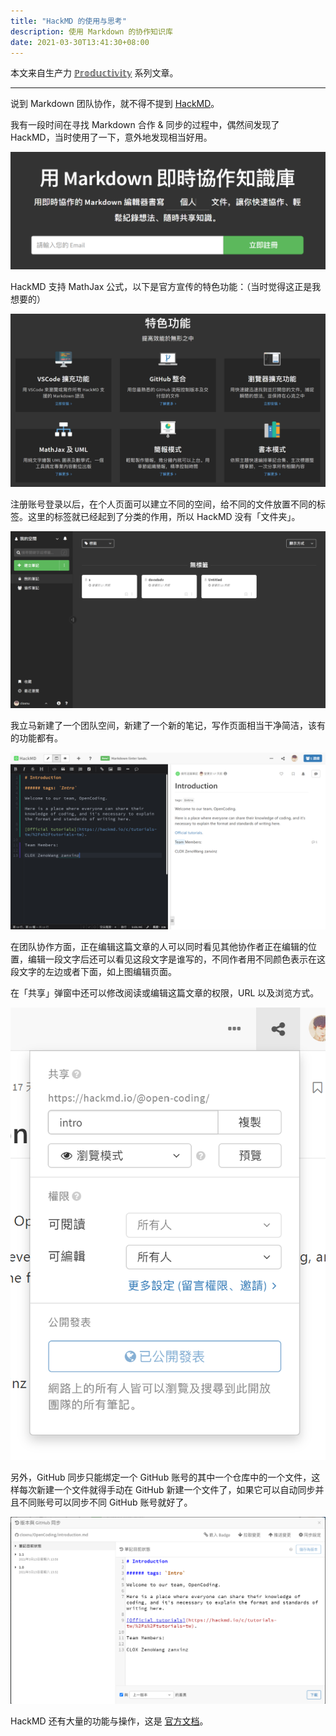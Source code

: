 ```yaml
---
title: "HackMD 的使用与思考"
description: 使用 Markdown 的协作知识库
date: 2021-03-30T13:41:30+08:00
---
```


本文来自生产力 [ℙ𝕣𝕠𝕕𝕦𝕔𝕥𝕚𝕧𝕚𝕥𝕪](/posts/productivity/) 系列文章。

---

说到 Markdown 团队协作，就不得不提到 [HackMD](https://hackmd.io/)。

我有一段时间在寻找 Markdown 合作 & 同步的过程中，偶然间发现了 HackMD，当时使用了一下，意外地发现相当好用。

![HackMD](assets/hackmd.png)

HackMD 支持 MathJax 公式，以下是官方宣传的特色功能：（当时觉得这正是我想要的）

![特色](assets/feature.png)

注册账号登录以后，在个人页面可以建立不同的空间，给不同的文件放置不同的标签。这里的标签就已经起到了分类的作用，所以 HackMD 没有「文件夹」。

![personal](assets/personal.png)

我立马新建了一个团队空间，新建了一个新的笔记，写作页面相当干净简洁，该有的功能都有。

![writing](assets/writing.png)

在团队协作方面，正在编辑这篇文章的人可以同时看见其他协作者正在编辑的位置，编辑一段文字后还可以看见这段文字是谁写的，不同作者用不同颜色表示在这段文字的左边或者下面，如上图编辑页面。

在「共享」弹窗中还可以修改阅读或编辑这篇文章的权限，URL 以及浏览方式。

![share](assets/share.png)

另外，GitHub 同步只能绑定一个 GitHub 账号的其中一个仓库中的一个文件，这样每次新建一个文件就得手动在 GitHub 新建一个文件了，如果它可以自动同步并且不同账号可以同步不同 GitHub 账号就好了。

![GitHub](assets/github.png)

HackMD 还有大量的功能与操作，这是 [官方文档](https://hackmd.io/c/tutorials-tw/%2Fs%2Ftutorials-tw)。

